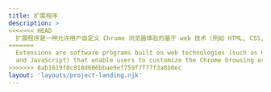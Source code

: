 ```yaml
---
title: 扩展程序
description: >
<<<<<<< HEAD
  扩展程序是一种允许用户自定义 Chrome 浏览器体验的基于 web 技术（例如 HTML, CSS, and JavaScript）的软件程序。
=======
  Extensions are software programs built on web technologies (such as HTML, CSS,
  and JavaScript) that enable users to customize the Chrome browsing experience.
>>>>>>> 8ab1619f8c818d686bbae9ef759f7f77f3a8b0ec
layout: 'layouts/project-landing.njk'
---
```

